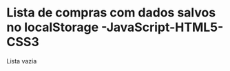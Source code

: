 # Lista de compras com dados salvos no localStorage -JavaScript-HTML5-CSS3

Lista vazia
![]()

![]()

![]()

![]()

![]()
